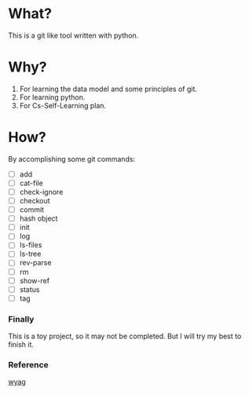 # What?
This is a git like tool written with python.

# Why?
1. For learning the data model and some principles of git.
2. For learning python.
3. For Cs-Self-Learning plan.

# How?
By accomplishing some git commands:
- [ ] add
- [ ] cat-file
- [ ] check-ignore
- [ ] checkout
- [ ] commit
- [ ] hash object
- [ ] init
- [ ] log
- [ ] ls-files
- [ ] ls-tree
- [ ] rev-parse
- [ ] rm
- [ ] show-ref
- [ ] status
- [ ] tag

### Finally
This is a toy project, so it may not be completed. But I will try my best to finish it.

### Reference
[wyag](https://wyag.thb.lt/#cmd-init)